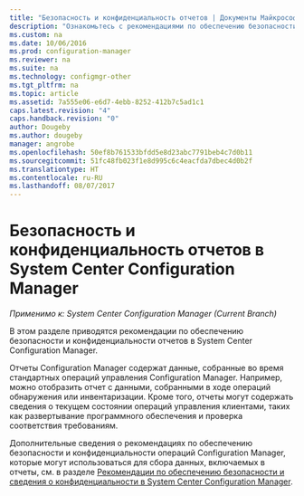 ```yaml
---
title: "Безопасность и конфиденциальность отчетов | Документы Майкрософт"
description: "Ознакомьтесь с рекомендациями по обеспечению безопасности и конфиденциальности при использовании функций ведения отчетов в Configuration Manager."
ms.custom: na
ms.date: 10/06/2016
ms.prod: configuration-manager
ms.reviewer: na
ms.suite: na
ms.technology: configmgr-other
ms.tgt_pltfrm: na
ms.topic: article
ms.assetid: 7a555e06-e6d7-4ebb-8252-412b7c5ad1c1
caps.latest.revision: "4"
caps.handback.revision: "0"
author: Dougeby
ms.author: dougeby
manager: angrobe
ms.openlocfilehash: 50ef8b761533bfdd5e8d23abc7791beb4c7d0b11
ms.sourcegitcommit: 51fc48fb023f1e8d995c6c4eacfda7dbec4d0b2f
ms.translationtype: HT
ms.contentlocale: ru-RU
ms.lasthandoff: 08/07/2017
---
```

# <a name="security-and-privacy-for-reporting-in-system-center-configuration-manager"></a>Безопасность и конфиденциальность отчетов в System Center Configuration Manager

*Применимо к: System Center Configuration Manager (Current Branch)*

В этом разделе приводятся рекомендации по обеспечению безопасности и конфиденциальности отчетов в System Center Configuration Manager.  

 Отчеты Configuration Manager содержат данные, собранные во время стандартных операций управления Configuration Manager. Например, можно отобразить отчет с данными, собранными в ходе операций обнаружения или инвентаризации. Кроме того, отчеты могут содержать сведения о текущем состоянии операций управления клиентами, таких как развертывание программного обеспечения и проверка соответствия требованиям.  

 Дополнительные сведения о рекомендациях по обеспечению безопасности и конфиденциальности операций Configuration Manager, которые могут использоваться для сбора данных, включаемых в отчеты, см. в разделе [Рекомендации по обеспечению безопасности и сведения о конфиденциальности в System Center Configuration Manager](../../plan-design/security/security-best-practices-and-privacy-information.md).  
